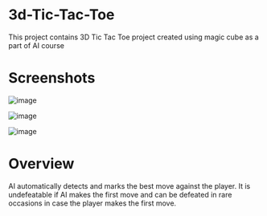 # 3d-Tic-Tac-Toe
This project contains 3D Tic Tac Toe project created using magic cube as a part of AI course

# Screenshots
![image](https://user-images.githubusercontent.com/89599670/152955299-d5eadec6-9822-452b-a135-0abc975c2609.png)

![image](https://user-images.githubusercontent.com/89599670/152955577-0017c304-c10e-44a3-b6d3-75d3ba93192a.png)

![image](https://user-images.githubusercontent.com/89599670/152955989-6231a7ba-8a58-4108-aeab-f16fc11f97df.png)

# Overview
AI automatically detects and marks the best move against the player. It is undefeatable if AI makes the first move and can be defeated in rare occasions in case the player makes the first move.
